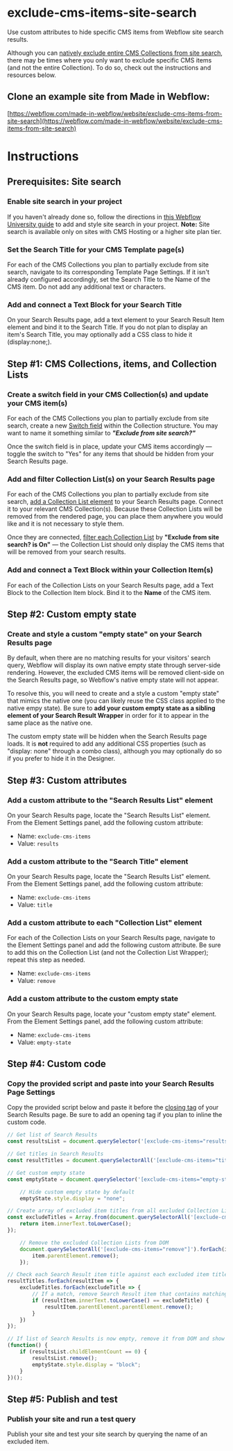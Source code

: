 # exclude-cms-items-site-search
Use custom attributes to hide specific CMS items from Webflow site search results.

Although you can [natively exclude entire CMS Collections from site search](https://university.webflow.com/lesson/site-search#excluding-collection-pages), there may be times where you only want to exclude specific CMS items (and not the entire Collection). To do so, check out the instructions and resources below.

## Clone an example site from Made in Webflow:
[https://webflow.com/made-in-webflow/website/exclude-cms-items-from-site-search](https://webflow.com/made-in-webflow/website/exclude-cms-items-from-site-search)

# Instructions
## Prerequisites: Site search
### Enable site search in your project
If you haven't already done so, follow the directions in [this Webflow University guide](https://university.webflow.com/lesson/site-search) to add and style site search in your project. **Note:** Site search is available only on sites with CMS Hosting or a higher site plan tier.
### Set the Search Title for your CMS Template page(s)
For each of the CMS Collections you plan to partially exclude from site search, navigate to its corresponding Template Page Settings. If it isn't already configured accordingly, set the Search Title to the Name of the CMS item. Do not add any additional text or characters.

### Add and connect a Text Block for your Search Title
On your Search Results page, add a text element to your Search Result Item element and bind it to the Search Title. If you do not plan to display an item's Search Title, you may optionally add a CSS class to hide it (display:none;).

## Step #1: CMS Collections, items, and Collection Lists
### Create a switch field in your CMS Collection(s) and update your CMS item(s)
For each of the CMS Collections you plan to partially exclude from site search, create a new [Switch field](https://university.webflow.com/lesson/switch-field) within the Collection structure. You may want to name it something similar to ***"Exclude from site search?"***

Once the switch field is in place, update your CMS items accordingly — toggle the switch to "Yes" for any items that should be hidden from your Search Results page.
### Add and filter Collection List(s) on your Search Results page
For each of the CMS Collections you plan to partially exclude from site search, [add a Collection List element](https://university.webflow.com/lesson/collection-list#how-to-add-a-collection-list) to your Search Results page. Connect it to your relevant CMS Collection(s). Because these Collection Lists will be removed from the rendered page, you can place them anywhere you would like and it is not necessary to style them.

Once they are connected, [filter each Collection List](https://university.webflow.com/lesson/filter-collection-lists) by **"Exclude from site search? is On"** — the Collection List should only display the CMS items that will be removed from your search results.
### Add and connect a Text Block within your Collection Item(s)
For each of the Collection Lists on your Search Results page, add a Text Block to the Collection Item block. Bind it to the **Name** of the CMS item.

## Step #2: Custom empty state
### Create and style a custom "empty state" on your Search Results page
By default, when there are no matching results for your visitors' search query, Webflow will display its own native empty state through server-side rendering. However, the excluded CMS items will be removed client-side on the Search Results page, so Webflow's native empty state will not appear.

To resolve this, you will need to create and a style a custom "empty state" that mimics the native one (you can likely reuse the CSS class applied to the native empy state). Be sure to **add your custom empty state as a sibling element of your Search Result Wrapper** in order for it to appear in the same place as the native one.

The custom empty state will be hidden when the Search Results page loads. It is **not** required to add any additional CSS properties (such as "display: none" through a combo class), although you may optionally do so if you prefer to hide it in the Designer.

## Step #3: Custom attributes
### Add a custom attribute to the "Search Results List" element
On your Search Results page, locate the "Search Results List" element. From the Element Settings panel, add the following custom attribute:
- Name: `exclude-cms-items`
- Value: `results`

### Add a custom attribute to the "Search Title" element
On your Search Results page, locate the "Search Results List" element. From the Element Settings panel, add the following custom attribute:
- Name: `exclude-cms-items`
- Value: `title`

### Add a custom attribute to each "Collection List" element
For each of the Collection Lists on your Search Results page, navigate to the Element Settings panel and add the following custom attribute. Be sure to add this on the Collection List (and not the Collection List Wrapper); repeat this step as needed.
- Name: `exclude-cms-items`
- Value: `remove`

### Add a custom attribute to the custom empty state
On your Search Results page, locate your "custom empty state" element. From the Element Settings panel, add the following custom attribute:
- Name: `exclude-cms-items`
- Value: `empty-state`

## Step #4: Custom code
### Copy the provided script and paste into your Search Results Page Settings
Copy the provided script below and paste it before the [closing </body> tag](https://university.webflow.com/lesson/custom-code-in-the-head-and-body-tags-wf#before-the-%3C/body%3E-tag) of your Search Results page. Be sure to add an opening <script> and closing </script> tag if you plan to inline the custom code.

```javascript
// Get list of Search Results
const resultsList = document.querySelector('[exclude-cms-items="results"]');

// Get titles in Search Results
const resultTitles = document.querySelectorAll('[exclude-cms-items="title"]');

// Get custom empty state
const emptyState = document.querySelector('[exclude-cms-items="empty-state"]');

    // Hide custom empty state by default
    emptyState.style.display = "none";

// Create array of excluded item titles from all excluded Collection Lists
const excludeTitles = Array.from(document.querySelectorAll('[exclude-cms-items="remove"]')).map((item)=> {
    return item.innerText.toLowerCase();
});

    // Remove the excluded Collection Lists from DOM
    document.querySelectorAll('[exclude-cms-items="remove"]').forEach(item => {
        item.parentElement.remove();
    });

// Check each Search Result item title against each excluded item title
resultTitles.forEach(resultItem => {
    excludeTitles.forEach(excludeTitle => {
        // If a match, remove Search Result item that contains matching title
        if (resultItem.innerText.toLowerCase() == excludeTitle) {
            resultItem.parentElement.parentElement.remove();
        }
    })
});

// If list of Search Results is now empty, remove it from DOM and show custom empty state
(function() {
    if (resultsList.childElementCount == 0) {
        resultsList.remove();
        emptyState.style.display = "block";
    }
})();
```

## Step #5: Publish and test
### Publish your site and run a test query
Publish your site and test your site search by querying the name of an excluded item.

